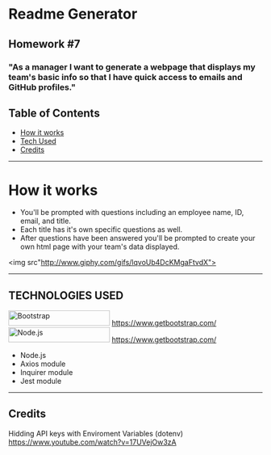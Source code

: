 # Readme Generator

## Homework #7

### "As a manager I want to generate a webpage that displays my team's basic info so that I have quick access to emails and GitHub profiles."

##  Table of Contents 


* [How it works](#Howitworks)
* [Tech Used](#Techusage)
* [Credits](#Credits)

***
# How it works

- You'll be prompted with questions including an employee name, ID, email, and title. 
- Each title has it's own specific questions as well. 
- After questions have been answered you'll be prompted to create your own html page with your team's data displayed.

<img src"http://www.giphy.com/gifs/lqvoUb4DcKMgaFtvdX">

***

## TECHNOLOGIES USED 
  
<img alt="Bootstrap" src="https://upload.wikimedia.org/wikipedia/commons/thumb/b/b2/Bootstrap_logo.svg/1200px-Bootstrap_logo.svg.png" width="201" height="30"> https://www.getbootstrap.com/
<img alt="Node.js" src="https://upload.wikimedia.org/wikipedia/commons/thumb/b/b2/Bootstrap_logo.svg/1200px-Bootstrap_logo.svg.png" width="201" height="30"> https://www.getbootstrap.com/
- Node.js 
- Axios module 
- Inquirer module 
- Jest module

***

## Credits
Hidding API keys with Enviroment Variables (dotenv)
https://www.youtube.com/watch?v=17UVejOw3zA



